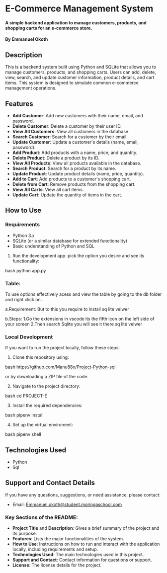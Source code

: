 
# E-Commerce Management System

#### A simple backend application to manage customers, products, and shopping carts for an e-commerce store.

#### By **Emmanuel Okoth**

## Description

This is a backend system built using Python and SQLite that allows you to manage customers, products, and shopping carts. Users can add, delete, view, search, and update customer information, product details, and cart items. This system is designed to simulate common e-commerce management operations.

## Features

- **Add Customer**: Add new customers with their name, email, and password.
- **Delete Customer**: Delete a customer by their user ID.
- **View All Customers**: View all customers in the database.
- **Search Customer**: Search for a customer by their email.
- **Update Customer**: Update a customer's details (name, email, password).
- **Add Product**: Add products with a name, price, and quantity.
- **Delete Product**: Delete a product by its ID.
- **View All Products**: View all products available in the database.
- **Search Product**: Search for a product by its name.
- **Update Product**: Update product details (name, price, quantity).
- **Add to Cart**: Add products to a customer's shopping cart.
- **Delete from Cart**: Remove products from the shopping cart.
- **View All Carts**: View all cart items.
- **Update Cart**: Update the quantity of items in the cart.

## How to Use

### Requirements

- Python 3.x
- SQLite (or a similar database for extended functionality)
- Basic understanding of Python and SQL

1. Run the development app: pick the option you desire and see its functionality:

   
bash
   python app.py  


### Table:
To use options effectively acess and view the table by going to the db folder and right click on.

a.Requirement:
But to this you require to install sq lite veiwer

b.Steps:
 1.Go the extensions in vscode its the fifth icon on the left side of your screen 
 2.Then search Sqlite you will see it there sq lite veiwer

### Local Development

If you want to run the project locally, follow these steps:

1. Clone this repository using:

   
bash
   https://github.com/Manu88x/Project-Python-sql


   or by downloading a ZIP file of the code.

2. Navigate to the project directory:

   
bash
   cd PROJECT-E


3. Install the required dependencies:

   
bash
   pipenv install


4. Set up the virtual enviroment:

   
bash
   pipenv shell


## Technologies Used

- Python
- Sql


## Support and Contact Details

If you have any questions, suggestions, or need assistance, please contact:

- Email: <Emmanuel.okoth@student.moringaschool.com>


### Key Sections of the README:
- **Project Title** and **Description**: Gives a brief summary of the project and its purpose.
- **Features**: Lists the major functionalities of the system.
- **How to Use**: Instructions on how to run and interact with the application locally, including requirements and setup.
- **Technologies Used**: The main technologies used in this project.
- **Support and Contact**: Contact information for questions or support.
- **License**: The license details for the project.

